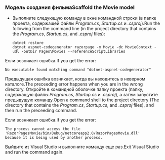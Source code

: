 <a name="scaffold"></a>
### <a name="scaffold-the-movie-model"></a><span data-ttu-id="fa428-101">Модель создания фильма</span><span class="sxs-lookup"><span data-stu-id="fa428-101">Scaffold the Movie model</span></span>

* <span data-ttu-id="fa428-102">Выполните следующую команду в окне командной строки (в папке проекта, содержащей файлы *Program.cs*, *Startup.cs* и *.csproj*).</span><span class="sxs-lookup"><span data-stu-id="fa428-102">Run the following from the command line (in the project directory that contains the *Program.cs*, *Startup.cs*, and *.csproj* files):</span></span>

  ```console
  dotnet restore
  dotnet aspnet-codegenerator razorpage -m Movie -dc MovieContext -udl -outDir Pages\Movies --referenceScriptLibraries
  ```

<span data-ttu-id="fa428-103">Если возникает ошибка.</span><span class="sxs-lookup"><span data-stu-id="fa428-103">If you get the error:</span></span>
  ```
No executable found matching command "dotnet-aspnet-codegenerator"
  ```

<span data-ttu-id="fa428-104">Предыдущая ошибка возникает, когда вы находитесь в неверном каталоге.</span><span class="sxs-lookup"><span data-stu-id="fa428-104">The preceeding error happens when you are in the wrong directory.</span></span> <span data-ttu-id="fa428-105">Откройте в командной оболочке папку проекта (папку, содержащую файлы *Program.cs*, *Startup.cs* и *.csproj*), а затем запустите предыдущую команду.</span><span class="sxs-lookup"><span data-stu-id="fa428-105">Open a command shell to the project directory (The directory that contains the *Program.cs*, *Startup.cs*, and *.csproj* files), and then run the preceeding command.</span></span>

<span data-ttu-id="fa428-106">Если возникает ошибка.</span><span class="sxs-lookup"><span data-stu-id="fa428-106">If you get the error:</span></span>
  ```
  The process cannot access the file 
 'RazorPagesMovie/bin/Debug/netcoreapp2.0/RazorPagesMovie.dll' 
  because it is being used by another process.
  ```

<span data-ttu-id="fa428-107">Выйдите из Visual Studio и выполните команду еще раз.</span><span class="sxs-lookup"><span data-stu-id="fa428-107">Exit Visual Studio and run the command again.</span></span>
